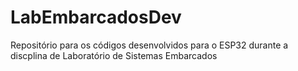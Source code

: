 # LabEmbarcadosDev
Repositório para os códigos desenvolvidos para o ESP32 durante a discplina de Laboratório de Sistemas Embarcados
